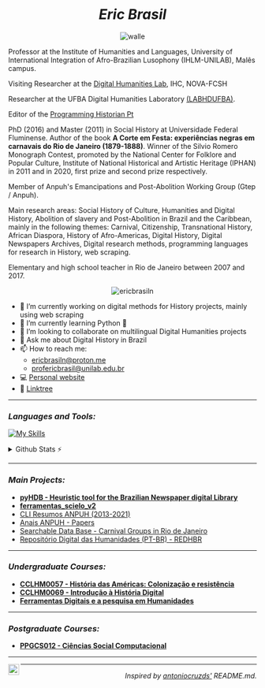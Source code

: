 # <h1 align="center"> *Eric Brasil*</h1>

<p align="center"> <img src="https://i.giphy.com/media/Xch9I90tRezyicQgma/giphy.webp" alt="walle" /> </p>

Professor at the Institute of Humanities and Languages, University of International Integration of Afro-Brazilian Lusophony (IHLM-UNILAB), Malês campus. 

Visiting Researcher at the [Digital Humanities Lab](https://dhlab.fcsh.unl.pt/), IHC, NOVA-FCSH

Researcher at the UFBA Digital Humanities Laboratory [(LABHDUFBA)](http://www.labhd.ufba.br).

Editor of the [Programming Historian Pt](https://programminghistorian.org/pt/)

PhD (2016) and Master (2011) in Social History at Universidade Federal Fluminense. Author of the book **A Corte em Festa: experiências negras em carnavais do Rio de Janeiro (1879-1888)**. Winner of the Silvio Romero Monograph Contest, promoted by the National Center for Folklore and Popular Culture, Institute of National Historical and Artistic Heritage (IPHAN) in 2011 and in 2020, first prize and second prize respectively.

Member of Anpuh's Emancipations and Post-Abolition Working Group (Gtep / Anpuh).

Main research areas: Social History of Culture, Humanities and Digital History, Abolition of slavery and Post-Abolition in Brazil and the Caribbean, mainly in the following themes: Carnival, Citizenship, Transnational History, African Diaspora, History of Afro-Americas, Digital History, Digital Newspapers Archives, Digital research methods, programming languages for research in History, web scraping.

Elementary and high school teacher in Rio de Janeiro between 2007 and 2017.

<p align="center"> <img src="https://komarev.com/ghpvc/?username=ericbrasiln" alt="ericbrasiln" /> </p>

- 🔭 I’m currently working on digital methods for History projects, mainly using web scraping 
- 👾 I’m currently learning Python 🐍
- 👯 I’m looking to collaborate on multilingual Digital Humanities projects
- 💬 Ask me about Digital History in Brazil
- 📫 How to reach me:
  - ericbrasiln@proton.me
  - profericbrasil@unilab.edu.br
- 💻 [Personal website](https://ericbrasiln.github.io/)
- 🌳 [Linktree](https://linktr.ee/ericbrasil)
  
---

### *Languages and Tools:*

[![My Skills](https://skillicons.dev/icons?i=py,selenium,bash,git,github,md,vscode)](https://skillicons.dev)

<details>
  <summary>Github Stats ⚡</summary>
  
  <a href="#">![Github stats](https://github-readme-stats.vercel.app/api?username=ericbrasiln&theme=blueberry&count_private=true&hide_border=true&line_height=20)</a>
  <a href="#">![Top Langs](https://github-readme-stats.vercel.app/api/top-langs/?username=ericbrasiln&layout=compact&theme=blueberry&count_private=true&hide_border=true)</a>
</details>

---

### <p align="left">*Main Projects:*</p>
 - [**pyHDB - Heuristic tool for the Brazilian Newspaper digital Library**](https://ericbrasiln.github.io/pyHDB)
 - [**ferramentas_scielo_v2**](https://labhdufba.github.io/ferramentas_scielo_v2)
 - [CLI Resumos ANPUH (2013-2021)](https://github.com/ericbrasiln/resumos-anpuh-cli)
 - [Anais ANPUH - Papers](https://github.com/ericbrasiln/Anais-Anpuh)
 - [Searchable Data Base - Carnival Groups in Rio de Janeiro](https://ericbrasiln.github.io/Sociedades-Carnavalescas-RJ/)
 - [Repositório Digital das Humanidades (PT-BR) - REDHBR](https://labhdufba.github.io/redhbr/)

---

### <p align="left">*Undergraduate Courses:*</p>
 - [**CCLHM0057 - História das Américas: Colonização e resistência**](https://cclhm0057.netlify.app/)
 - [**CCLHM0069 - Introdução à História Digital**](https://ericbrasiln.github.io/intro-historia-digital)
 - [**Ferramentas Digitais e a pesquisa em Humanidades**](https://ericbrasiln.github.io/ferramentas_digitais_UNILAB/)

---

### <p align="left">*Postgraduate Courses:*</p>
 - [**PPGCS012 - Ciências Social Computacional**](https://ppgcs012.netlify.app/)

---

[<img align="left" alt="codeSTACKr | Twitter" width="22px" src="https://cdn.jsdelivr.net/npm/simple-icons@v3/icons/twitter.svg" />][twitter]

[twitter]: https://twitter.com/ericbrasiln

---

*<p align="right">Inspired by [antoniocruzds'](https://github.com/antoniocruzds) README.md.</p>*
